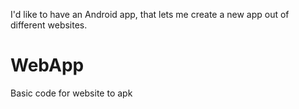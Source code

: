 I'd like to have an Android app, that lets me create a new app out of different websites.

# WebApp
Basic code for website to apk
